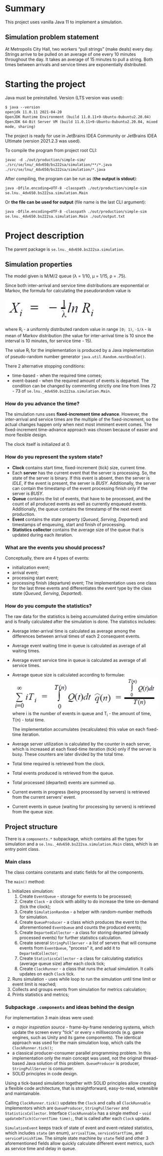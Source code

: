 # Summary

This project uses vanilla Java 11 to implement a simulation.

## Simulation problem statement

At Metropolis City Hall, two workers “pull strings” (make deals) every day.
Strings arrive to be pulled on an average of one every 10 minutes throughout the day. It
takes an average of 15 minutes to pull a string. Both times between arrivals and service
times are exponentially distributed.

# Starting the project

Java must be preinstalled. Version (LTS version was used):

```shell
$ java --version
openjdk 11.0.11 2021-04-20
OpenJDK Runtime Environment (build 11.0.11+9-Ubuntu-0ubuntu2.20.04)
OpenJDK 64-Bit Server VM (build 11.0.11+9-Ubuntu-0ubuntu2.20.04, mixed mode, sharing)
```

The project is ready for use in JetBrains IDEA Community or JetBrains IDEA Ultimate (version 2021.2.3 was used).

To compile the program from project root CLI:
```shell
javac -d ./out/production/simple-sim/ ./src/se/lnu/_4dv650/bs222sa/simulation/**/*.java ./src/se/lnu/_4dv650/bs222sa/simulation/*.java
```

After compiling, the program can be run as (**the output is stdout**):
```shell
java -Dfile.encoding=UTF-8 -classpath ./out/production/simple-sim se.lnu._4dv650.bs222sa.simulation.Main
```

Or **the file can be used for output** (file name is the last CLI argument): 
```shell
java -Dfile.encoding=UTF-8 -classpath ./out/production/simple-sim se.lnu._4dv650.bs222sa.simulation.Main ./out/output.txt
```

# Project description

The parent package is `se.lnu._4dv650.bs222sa.simulation`.

## Simulation properties

The model given is M/M/2 queue (λ = 1/10, μ = 1/15, ρ = .75).

Since both inter-arrival and service time distributions are exponential or Markov, the formula for calculating the pseudorandom value is

![exp-rnd.png](readme-files/exp-rnd.png)

where R<sub>i</sub> - a uniformly distributed random value in range `[0; 1)`, `-1/λ` - is mean of Markov distribution (the value for inter-arrival time is 10 since the interval is 10 minutes, for service time - 15).

The value R<sub>i</sub> for the implementation is produced by a Java implementation of pseudo-random number generator `java.util.Random.nextDouble()`.

There 2 alternative stopping conditions:
- time-based - when the required time comes;
- event-based - when the required amount of events is departed.
  The condition can be changed by commenting strictly one line from lines 72 - 73 of `se.lnu._4dv650.bs222sa.simulation.Main`.

### How do you advance the time?
The simulation runs uses **fixed-increment time advance**. However, the inter-arrival and service times are the multiple of the fixed-increment, so the actual changes happen only when next most imminent event comes. The fixed-increment time-advance approach was chosen because of easier and more flexible design.

The clock itself is initialized at 0.

### How do you represent the system state?

- **Clock** contains start time, fixed-increment (tick) size, current time.
- Each **server** has the current event that the server is processing. So, the state of the server is binary. If this event is absent, then the server is _IDLE_, if the event is present, the server is _BUSY_. Additionally, the server can contain the timestamp of the event processing finish only if the server is _BUSY_.
- **Queue** contains the list of events, that have to be processed, and the count of all produced events as well as currently enqueued events. Additionally, the queue contains the timestamp of the next event production.
- **Event** contains the state property (_Queued_, _Serving_, _Departed_) and timestamps of enqueuing, start and finish of processing.
- **Statistics collector** contains the average size of the queue that is updated during each iteration.

### What are the events you should process?

Conceptually, there are 4 types of events:
- initialization event;
- arrival event;
- processing start event;
- processing finish (departure) event;
The implementation uses one class for the last three events and differentiates the event type by the class state (_Queued_, _Serving_, _Departed_).

### How do you compute the statistics?

The raw data for the statistics is being accumulated during entire simulation and is finally calculated after the simulation is done. The statistics includes:
- Average inter-arrival time is calculated as average among the differences between arrival times of each 2 consequent events.
- Average event waiting time in queue is calculated as average of all waiting times.
- Average event service time in queue is calculated as average of all service times.
- Average queue size is calculated according to formulae:
![avg-num-q-integral.png](readme-files/avg-num-q-integral.png)![avg-num-q.png](readme-files/avg-num-q.png)
  where i is the number of events in queue and T<sub>i</sub> - the amount of time, T(n) - total time.

  The implementation accumulates (recalculates) this value on each fixed-time iteration.
- Average server utilization is calculated by the counter in each server, which is increased at each fixed-time iteration (tick) only if the server is busy. These counters are later divided by the total time.
- Total time required is retrieved from the clock.
- Total events produced is retrieved from the queue.
- Total processed (departed) events are summed up.
- Current events in progress (being processed by servers) is retrieved from the current servers' event.
- Current events in queue (waiting for processing by servers) is retrieved from the queue size.

## Project structure

There is a `components.*` subpackage, which contains all the types for simulation and a `se.lnu._4dv650.bs222sa.simulation.Main` class, which is an entry point class.

### Main class

The class contains constants and static fields for all the components.

The `main()` method:
1. Initializes simulation:
   1. Create `EventQueue` - storage for events to be processed;
   2. Create `Clock` - a clock with ability to do increase the time on-demand (tick the clock);
   3. Create `SimulationRandom` - a helper with random-number methods for simulation.
   4. Create `QueueProducer` - a class which produces the event to the aforementioned `EventQueue` and counts the produced events;
   5. Create `DepartedCollector` - a class for storing departed (already processed events) for further statistics calculation.
   6. Create several `StringPullServer` - a list of servers that will consume events from `EventQueue`, "process" it, and add it to `DepartedCollector`;
   7. Create `StatisticsCollector` - a class for calculating statistics (average queue size) after each clock tick;
   8. Create `ClockRunner` - a class that runs the actual simulation. It calls updates on each `Clock` tick.
2. Runs simulation - uses while loop to run the simulation until time limit or event limit is reached;
3. Collects and groups events from simulation for metrics calculation;
4. Prints statistics and metrics;

### Subpackage `.components` and ideas behind the design

For implementation 3 main ideas were used:
- _a major inspiration source_ - frame-by-frame rendering systems, which update the screen every "tick" or every `n` milliseconds (e.g. game engines, such as Unity and its game components). The identical approach was used for the main simulation loop, which calls the `ClockRunner.tick()`;
- a classical producer-consumer parallel programming problem. In this implementation only the main concept was used, not the original thread-based Java solution of this problem. `QueueProducer` is producer, `StringPullServer` is consumer.
- SOLID principles in code design.

Using a tick-based simulation together with SOLID principles allow creating a flexible code architecture, that is straightforward, easy-to-read, extensible and maintainable.

Calling `ClockRunner.tick()` updates the `Clock` and calls all `ClockRunnable` implementors which are `QueueProducer`, `StringPullServer` and `StatisticsCollector`. Interface `ClockRunnable` has a single method - `void updateOnTick(CurrentTime time);`, that is called after each `Clock` update.

`SimulationEvent` keeps track of state of event and event-related statistics, which includes `state` (an enum), `arrivalTime`, `serviceStartTime`, and `serviceFinishTime`. The simple state machine by `state` field and other 3 aforementioned fields allow quickly calculate different event metrics, such as service time and delay in queue.
